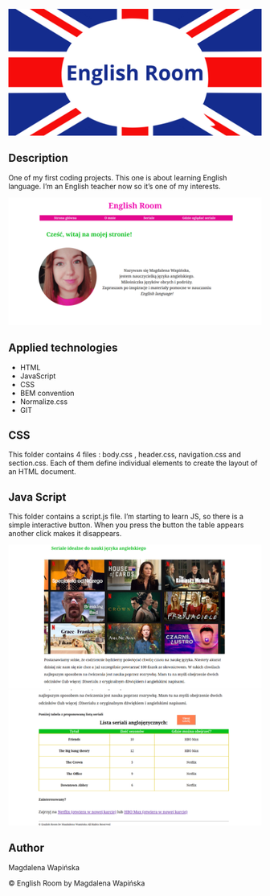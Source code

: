 ![English flag with the words English Room on it](images/englishroom.png)
## Description
One of my first coding projects. This one is about learning English language. I’m an English teacher now so it’s one of my interests. 

![print screen of homepage2](images/homepage1.png) 

## Applied technologies
- HTML
- JavaScript
- CSS
- BEM convention
- Normalize.css
- GIT

## CSS
  This folder contains 4 files : body.css , header.css, navigation.css and section.css. 
  Each of them define individual elements to create the layout of an HTML document.

## Java Script
This folder contains a script.js file. I’m starting to learn JS, so there is a simple interactive button.
When you press the button the table appears another click makes it disappears. 

![print screen of homepage2](images/homepage3.png)
![print screen of homepage2](images/homepage2.png) 

## Author
Magdalena Wapińska

© English Room by Magdalena Wapińska 
